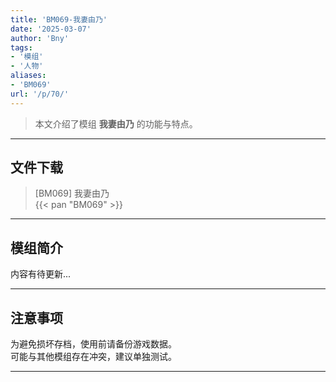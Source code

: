 ```yaml
---
title: 'BM069-我妻由乃'
date: '2025-03-07'
author: 'Bny'
tags:
- '模组'
- '人物'
aliases:
- 'BM069'
url: '/p/70/'
---
```


> 本文介绍了模组 **我妻由乃** 的功能与特点。

---

## 文件下载

> [BM069] 我妻由乃  
{{< pan "BM069" >}}  

---

## 模组简介

>  
内容有待更新...  

---

## 注意事项

>  
为避免损坏存档，使用前请备份游戏数据。  
可能与其他模组存在冲突，建议单独测试。  

---

